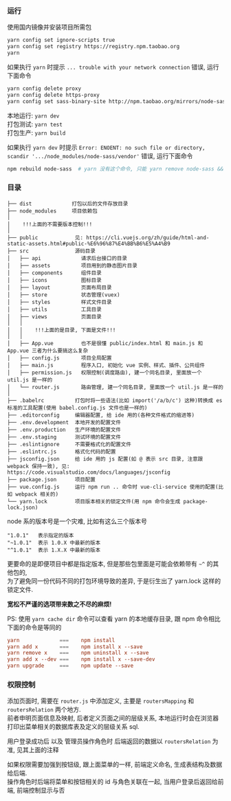
### 运行

使用国内镜像并安装项目所需包
```sh
yarn config set ignore-scripts true
yarn config set registry https://registry.npm.taobao.org
yarn
```

如果执行 `yarn` 时提示 `... trouble with your network connection` 错误, 运行下面命令
```bash
yarn config delete proxy
yarn config delete https-proxy
yarn config set sass-binary-site http://npm.taobao.org/mirrors/node-sass
```

本地运行: `yarn dev`  
打包测试: `yarn test`  
打包生产: `yarn build`

如果执行 `yarn dev` 时提示 `Error: ENOENT: no such file or directory, scandir '.../node_modules/node-sass/vendor'` 错误, 运行下面命令
```bash
npm rebuild node-sass  # yarn 没有这个命令, 只能 yarn remove node-sass && yarn add node-sass@version 不加 @version 将会使用 ^ 版本
```

### 目录

```text
├── dist             打包以后的文件存放目录
├── node_modules     项目依赖包
│
│    !!!上面的不需要版本控制!!!
│
├── public            见: https://cli.vuejs.org/zh/guide/html-and-static-assets.html#public-%E6%96%87%E4%BB%B6%E5%A4%B9
├── src               源码目录
│   ├── api             请求后台接口的目录
│   ├── assets          项目用到的静态图片目录
│   ├── components      组件目录
│   ├── icons           图标目录
│   ├── layout          页面布局目录
│   ├── store           状态管理(vuex)
│   ├── styles          样式文件目录
│   ├── utils           工具目录
│   ├── views           页面目录
│   │
│   │    !!!上面的是目录, 下面是文件!!!
│   │
│   ├── App.vue         也不是很懂 public/index.html 和 main.js 和 App.vue 三者为什么要搞这么复杂
│   ├── config.js       项目全局配置
│   ├── main.js         程序入口, 初始化 vue 实例、样式、插件、公共组件
│   ├── permission.js   权限控制(调度路由), 建一个同名目录, 里面放一个 util.js 是一样的
│   └── router.js       路由管理, 建一个同名目录, 里面放一个 util.js 是一样的
│
├── .babelrc          打包时将一些语法(比如 import('/a/b/c') 这种)转换成 es 标准的工具配置(使用 babel.config.js 文件也是一样的)
├── .editorconfig     编辑器配置, 给 ide 用的(各种文件格式的缩进等)
├── .env.development  本地开发的配置文件
├── .env.production   生产环境的配置文件
├── .env.staging      测试环境的配置文件
├── .eslintignore     不需要格式化的配置文件
├── .eslintrc.js      格式化代码的配置
├── jsconfig.json     给 ide 用的 js 配置(如 @ 表示 src 目录, 注意跟 webpack 保持一致), 见: https://code.visualstudio.com/docs/languages/jsconfig
├── package.json      项目配置
├── vue.config.js     运行 npm run .. 命令时 vue-cli-service 使用的配置(比如 webpack 相关的)
└── yarn.lock         项目版本相关的锁定文件(用 npm 命令会生成 package-lock.json)
```

node 系的版本号是一个灾难, 比如有这么三个版本号
```
"1.0.1"   表示指定的版本
"~1.0.1"  表示 1.0.X 中最新的版本
"^1.0.1"  表示 1.X.X 中最新的版本
```
更要命的是即便项目中都是指定版本, 但是那些包里面是可能会依赖带有 `~^` 的其他包的,  
为了避免同一份代码不同的打包环境导致的差异, 于是衍生出了 yarn.lock 这样的锁定文件.

**宽松不严谨的选项带来数之不尽的麻烦!**

PS: 使用 `yarn cache dir` 命令可以查看 yarn 的本地缓存目录, 跟 npm 命令相比下面的命令是等同的
```conf
yarn             ===    npm install
yarn add x       ===    npm install x --save
yarn remove x    ===    npm uninstall x --save
yarn add x --dev ===    npm install x --save-dev
yarn upgrade     ===    npm update --save
```


### 权限控制

添加页面时, 需要在 `router.js` 中添加定义, 主要是 `routersMapping` 和 `routersRelation` 两个地方.  
前者申明页面信息及映射, 后者定义页面之间的层级关系, 本地运行时会在浏览器打印出菜单相关的数据库表及定义的层级关系 sql.  

用户登录成功后 以及 管理员操作角色时 后端返回的数据以 `routersRelation` 为准, 见其上面的注释

如果权限需要加强到按钮级, 跟上面菜单的一样, 前端定义命名, 生成表结构及数据给后端.  
操作角色时后端将菜单和按钮相关的 id 与角色关联在一起, 当用户登录后返回给前端, 前端控制显示与否
